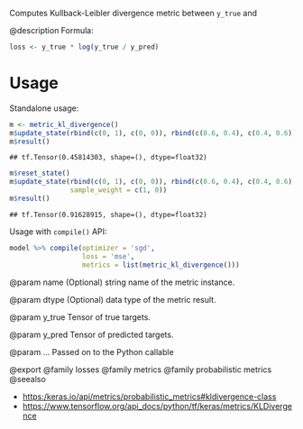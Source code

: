 Computes Kullback-Leibler divergence metric between `y_true` and

@description
Formula:


```r
loss <- y_true * log(y_true / y_pred)
```

# Usage
Standalone usage:


```r
m <- metric_kl_divergence()
m$update_state(rbind(c(0, 1), c(0, 0)), rbind(c(0.6, 0.4), c(0.4, 0.6)))
m$result()
```

```
## tf.Tensor(0.45814303, shape=(), dtype=float32)
```


```r
m$reset_state()
m$update_state(rbind(c(0, 1), c(0, 0)), rbind(c(0.6, 0.4), c(0.4, 0.6)),
               sample_weight = c(1, 0))
m$result()
```

```
## tf.Tensor(0.91628915, shape=(), dtype=float32)
```

Usage with `compile()` API:


```r
model %>% compile(optimizer = 'sgd',
                  loss = 'mse',
                  metrics = list(metric_kl_divergence()))
```

@param name
(Optional) string name of the metric instance.

@param dtype
(Optional) data type of the metric result.

@param y_true
Tensor of true targets.

@param y_pred
Tensor of predicted targets.

@param ...
Passed on to the Python callable

@export
@family losses
@family metrics
@family probabilistic metrics
@seealso
+ <https:/keras.io/api/metrics/probabilistic_metrics#kldivergence-class>
+ <https://www.tensorflow.org/api_docs/python/tf/keras/metrics/KLDivergence>

